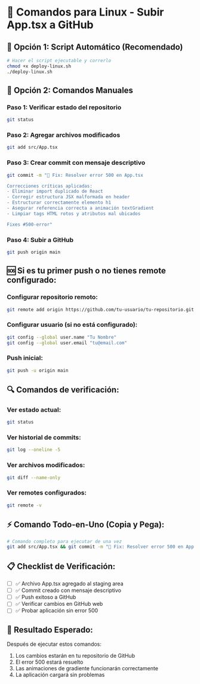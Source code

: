 # 🐧 Comandos para Linux - Subir App.tsx a GitHub

## 🚀 Opción 1: Script Automático (Recomendado)

```bash
# Hacer el script ejecutable y correrlo
chmod +x deploy-linux.sh
./deploy-linux.sh
```

## 🔧 Opción 2: Comandos Manuales

### Paso 1: Verificar estado del repositorio
```bash
git status
```

### Paso 2: Agregar archivos modificados
```bash
git add src/App.tsx
```

### Paso 3: Crear commit con mensaje descriptivo
```bash
git commit -m "🐛 Fix: Resolver error 500 en App.tsx

Correcciones críticas aplicadas:
- Eliminar import duplicado de React
- Corregir estructura JSX malformada en header
- Estructurar correctamente elemento h1
- Asegurar referencia correcta a animación textGradient
- Limpiar tags HTML rotos y atributos mal ubicados

Fixes #500-error"
```

### Paso 4: Subir a GitHub
```bash
git push origin main
```

## 🆘 Si es tu primer push o no tienes remote configurado:

### Configurar repositorio remoto:
```bash
git remote add origin https://github.com/tu-usuario/tu-repositorio.git
```

### Configurar usuario (si no está configurado):
```bash
git config --global user.name "Tu Nombre"
git config --global user.email "tu@email.com"
```

### Push inicial:
```bash
git push -u origin main
```

## 🔍 Comandos de verificación:

### Ver estado actual:
```bash
git status
```

### Ver historial de commits:
```bash
git log --oneline -5
```

### Ver archivos modificados:
```bash
git diff --name-only
```

### Ver remotes configurados:
```bash
git remote -v
```

## ⚡ Comando Todo-en-Uno (Copia y Pega):

```bash
# Comando completo para ejecutar de una vez
git add src/App.tsx && git commit -m "🐛 Fix: Resolver error 500 en App.tsx - Eliminar import duplicado de React - Corregir estructura JSX malformada - Fixes #500-error" && git push origin main
```

## 📋 Checklist de Verificación:

- [ ] ✅ Archivo App.tsx agregado al staging area
- [ ] ✅ Commit creado con mensaje descriptivo  
- [ ] ✅ Push exitoso a GitHub
- [ ] ✅ Verificar cambios en GitHub web
- [ ] ✅ Probar aplicación sin error 500

## 🎯 Resultado Esperado:

Después de ejecutar estos comandos:
1. Los cambios estarán en tu repositorio de GitHub
2. El error 500 estará resuelto
3. Las animaciones de gradiente funcionarán correctamente
4. La aplicación cargará sin problemas